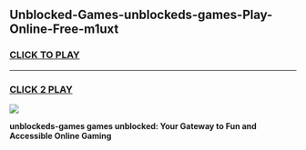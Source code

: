 
## Unblocked-Games-unblockeds-games-Play-Online-Free-m1uxt
<h3>
<a href="https://premium76.site?title=unblockeds-games&ref=26A">CLICK TO PLAY</a></h3>
<hr>

<h3>
<a href="https://premium76.site?title=unblockeds-games&ref=26A">CLICK 2 PLAY</a>
  
</h3>

<a href="https://premium76.site?title=unblockeds-games&ref=26A"><img src="https://clearcache.store/games.png"></a>


**unblockeds-games games unblocked: Your Gateway to Fun and Accessible Online Gaming**
